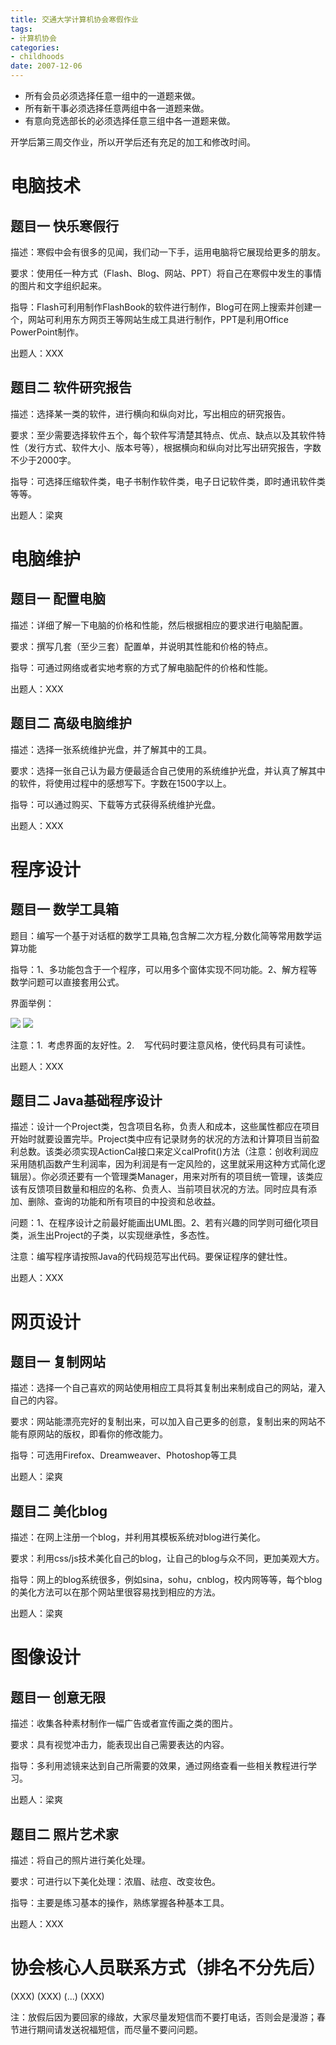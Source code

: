 ```yaml
---
title: 交通大学计算机协会寒假作业
tags:
- 计算机协会
categories:
- childhoods
date: 2007-12-06
---
```


* 所有会员必须选择任意一组中的一道题来做。
* 所有新干事必须选择任意两组中各一道题来做。
* 有意向竞选部长的必须选择任意三组中各一道题来做。

开学后第三周交作业，所以开学后还有充足的加工和修改时间。

电脑技术
========

题目一 快乐寒假行
-----------------

描述：寒假中会有很多的见闻，我们动一下手，运用电脑将它展现给更多的朋友。

要求：使用任一种方式（Flash、Blog、网站、PPT）将自己在寒假中发生的事情的图片和文字组织起来。

指导：Flash可利用制作FlashBook的软件进行制作，Blog可在网上搜索并创建一个，网站可利用东方网页王等网站生成工具进行制作，PPT是利用Office
PowerPoint制作。

出题人：XXX

题目二 软件研究报告
-------------------

描述：选择某一类的软件，进行横向和纵向对比，写出相应的研究报告。

要求：至少需要选择软件五个，每个软件写清楚其特点、优点、缺点以及其软件特性（发行方式、软件大小、版本号等），根据横向和纵向对比写出研究报告，字数不少于2000字。

指导：可选择压缩软件类，电子书制作软件类，电子日记软件类，即时通讯软件类等等。

出题人：梁爽

电脑维护
========

题目一 配置电脑
---------------

描述：详细了解一下电脑的价格和性能，然后根据相应的要求进行电脑配置。

要求：撰写几套（至少三套）配置单，并说明其性能和价格的特点。

指导：可通过网络或者实地考察的方式了解电脑配件的价格和性能。

出题人：XXX

题目二 高级电脑维护
-------------------

描述：选择一张系统维护光盘，并了解其中的工具。

要求：选择一张自己认为最方便最适合自己使用的系统维护光盘，并认真了解其中的软件，将使用过程中的感想写下。字数在1500字以上。

指导：可以通过购买、下载等方式获得系统维护光盘。

出题人：XXX

程序设计
========

题目一 数学工具箱
-----------------

题目：编写一个基于对话框的数学工具箱,包含解二次方程,分数化简等常用数学运算功能

指导：1、多功能包含于一个程序，可以用多个窗体实现不同功能。2、解方程等数学问题可以直接套用公式。

界面举例：

![](image001.jpg)
![](image002.jpg)

注意：1.  考虑界面的友好性。2.    写代码时要注意风格，使代码具有可读性。

出题人：XXX

题目二 Java基础程序设计
-----------------------

描述：设计一个Project类，包含项目名称，负责人和成本，这些属性都应在项目开始时就要设置完毕。Project类中应有记录财务的状况的方法和计算项目当前盈利总数。该类必须实现ActionCal接口来定义calProfit()方法（注意：创收利润应采用随机函数产生利润率，因为利润是有一定风险的，这里就采用这种方式简化逻辑层）。你必须还要有一个管理类Manager，用来对所有的项目统一管理，该类应该有反馈项目数量和相应的名称、负责人、当前项目状况的方法。同时应具有添加、删除、查询的功能和所有项目的中投资和总收益。

问题：1、在程序设计之前最好能画出UML图。2、若有兴趣的同学则可细化项目类，派生出Project的子类，以实现继承性，多态性。

注意：编写程序请按照Java的代码规范写出代码。要保证程序的健壮性。

出题人：XXX

网页设计
========

题目一 复制网站
---------------

描述：选择一个自己喜欢的网站使用相应工具将其复制出来制成自己的网站，灌入自己的内容。

要求：网站能漂亮完好的复制出来，可以加入自己更多的创意，复制出来的网站不能有原网站的版权，即看你的修改能力。

指导：可选用Firefox、Dreamweaver、Photoshop等工具

出题人：梁爽

题目二 美化blog
---------------

描述：在网上注册一个blog，并利用其模板系统对blog进行美化。

要求：利用css/js技术美化自己的blog，让自己的blog与众不同，更加美观大方。

指导：网上的blog系统很多，例如sina，sohu，cnblog，校内网等等，每个blog的美化方法可以在那个网站里很容易找到相应的方法。

出题人：梁爽

图像设计
========

题目一 创意无限
---------------

描述：收集各种素材制作一幅广告或者宣传画之类的图片。

要求：具有视觉冲击力，能表现出自己需要表达的内容。

指导：多利用滤镜来达到自己所需要的效果，通过网络查看一些相关教程进行学习。

出题人：梁爽

题目二 照片艺术家
-----------------

描述：将自己的照片进行美化处理。

要求：可进行以下美化处理：浓眉、祛痘、改变妆色。

指导：主要是练习基本的操作，熟练掌握各种基本工具。

出题人：XXX

协会核心人员联系方式（排名不分先后）
====================================
(XXX)
(XXX)
(...)
(XXX)

注：放假后因为要回家的缘故，大家尽量发短信而不要打电话，否则会是漫游；春节进行期间请发送祝福短信，而尽量不要问问题。
